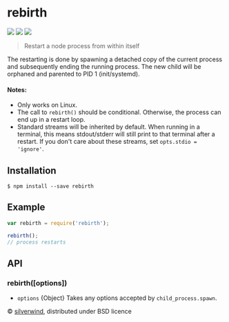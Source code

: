 # rebirth
[![](https://img.shields.io/npm/v/rebirth.svg?style=flat)](https://www.npmjs.org/package/rebirth) [![](https://img.shields.io/npm/dm/rebirth.svg)](https://www.npmjs.org/package/rebirth) [![](https://api.travis-ci.org/silverwind/rebirth.svg?style=flat)](https://travis-ci.org/silverwind/rebirth)
> Restart a node process from within itself

The restarting is done by spawning a detached copy of the current process and subsequently ending the running process. The new child will be orphaned and parented to PID 1 (init/systemd).

#### Notes:
- Only works on Linux.
- The call to `rebirth()` should be conditional. Otherwise, the process can end up in a restart loop.
- Standard streams will be inherited by default. When running in a terminal, this means stdout/stderr will still print to that terminal after a restart. If you don't care about these streams, set `opts.stdio = 'ignore'`.

## Installation
```
$ npm install --save rebirth
```

## Example
```js
var rebirth = require('rebirth');

rebirth();
// process restarts
```

## API
### rebirth([options])
- `options` {Object} Takes any options accepted by `child_process.spawn`.

© [silverwind](https://github.com/silverwind), distributed under BSD licence

